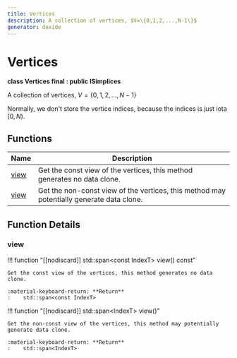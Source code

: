 ```yaml
---
title: Vertices
description: A collection of vertices, $V=\{0,1,2,...,N-1\}$
generator: doxide
---
```



# Vertices

**class Vertices final : public ISimplices**



A collection of vertices, $V=\{0,1,2,...,N-1\}$

Normally, we don't store the vertice indices, because the indices is just iota $[0, N)$.




## Functions

| Name | Description |
| ---- | ----------- |
| [view](#view) | Get the const view of the vertices, this method generates no data clone. |
| [view](#view) | Get the non-const view of the vertices, this method may potentially generate data clone. |

## Function Details

### view<a name="view"></a>
!!! function "[[nodiscard]] std::span&lt;const IndexT&gt; view() const"

    
    
    Get the const view of the vertices, this method generates no data clone.
    
    :material-keyboard-return: **Return**
    :    std::span<const IndexT>
    
    

!!! function "[[nodiscard]] std::span&lt;IndexT&gt;       view()"

    
    
    Get the non-const view of the vertices, this method may potentially generate data clone.
    
    :material-keyboard-return: **Return**
    :    std::span<IndexT>
    
    


